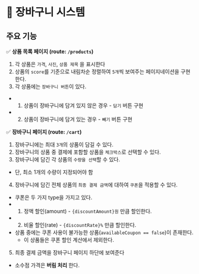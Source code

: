 # 🛒 장바구니 시스템

##  주요 기능 
✅ __상품 목록 페이지 (route: `/products`)__
1. 각 상품은 `가격`, `사진`, `상품 제목` 을 표시한다 
2. 상품의 `score`를 기준으로 내림차순 정렬하여 `5개`씩 보여주는 페이지네이션을 구현한다. 
3. 각 상품에는 `장바구니 버튼`이 있다. 
 - 1. 상품이 장바구니에 담겨 있지 않은 경우 - `담기` 버튼 구현 
 - 2. 상품이 장바구니에 담겨 있는 경우 - `빼기` 버튼 구현 
  
✅ __장바구니 페이지 (route: `/cart`)__ 
1. 장바구니에는 최대 `3개`의 상품이 담길 수 있다. 
2. 장바구니의 상품 중 결제에 포함할 상품을 `체크박스`로 선택할 수 있다.
3. 장바구니에 담긴 각 상품의 `수량을 선택`할 수 있다. 
  - 단, 최소 1개의 수량이 지정되어야 함 
4. 장바구니에 담긴 전체 상품의 `최종 결제 금액`에 대하여 `쿠폰`을 적용할 수 있다.
  - 쿠폰은 두 가지 type을 가지고 있다. 
  - 1. 정액 할인(amount) - `{discountAmount}원` 만큼 할인한다. 
  - 2. 비율 할인(rate) -  `{discountRate}%` 만큼 할인한다. 
  - 상품 중에는 쿠폰 사용이 불가능한 상품(`availableCoupon == false`)이 존재한다. 
    - 이 상품들은 쿠폰 할인 계산에서 제외한다. 
5. 최종 결제 금액을 장바구니 페이지 하단에 보여준다 
  - 소수점 가격은 __버림 처리__ 한다. 

